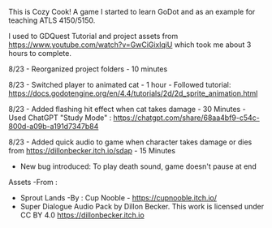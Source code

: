 This is Cozy Cook! A game I started to learn GoDot and as an example for teaching ATLS 4150/5150.

I used to GDQuest Tutorial and project assets from https://www.youtube.com/watch?v=GwCiGixlqiU which took me about 3 hours to complete.


8/23 - Reorganized project folders - 10 minutes

8/23 - Switched player to animated cat - 1 hour - Followed tutorial: https://docs.godotengine.org/en/4.4/tutorials/2d/2d_sprite_animation.html

8/23 - Added flashing hit effect when cat takes damage - 30 Minutes - Used ChatGPT "Study Mode" : https://chatgpt.com/share/68aa4bf9-c54c-800d-a09b-a191d7347b84

8/23 - Added quick audio to game when character takes damage or dies from https://dillonbecker.itch.io/sdap - 15 Minutes
 - New bug introduced: To play death sound, game doesn't pause at end

Assets -From : 
- Sprout Lands -By : Cup Nooble - https://cupnooble.itch.io/
- Super Dialogue Audio Pack by Dillon Becker. This work is licensed under CC BY 4.0 https://dillonbecker.itch.io